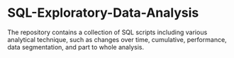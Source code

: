 # SQL-Exploratory-Data-Analysis
The repository contains a collection of SQL scripts including various analytical technique, such as changes over time, cumulative, performance, data segmentation, and part to whole analysis.
